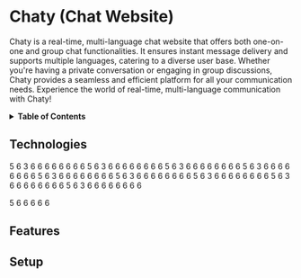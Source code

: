 # Chaty (Chat Website)

Chaty is a real-time, multi-language chat website that offers both one-on-one and group chat functionalities. It ensures instant message delivery and supports multiple languages, catering to a diverse user base. Whether you're having a private conversation or engaging in group discussions, Chaty provides a seamless and efficient platform for all your communication needs. Experience the world of real-time, multi-language communication with Chaty!

<details>
  <summary><b>Table of Contents</b></summary>
  
  1. Technologies
  2. Features
  3. Setup
</details>

## Technologies <a name="Technologies"></a>
5 
6 
3 
6 
6
6
6
6
6
6
6
5 
6 
3 
6 
6
6
6
6
6
6
6
5 
6 
3 
6 
6
6
6
6
6
6
6
5 
6 
3 
6 
6
6
6
6
6
6
6
5 
6 
3 
6 
6
6
6
6
6
6
6
5 
6 
3 
6 
6
6
6
6
6
6
6
5 
6 
3 
6 
6
6
6
6
6
6
6
5 
6 
3 
6 
6
6
6
6
6
6
6
5 
6 
3 
6 
6
6
6
6
6
6
6

5
6
6
6
6
6
## Features <a name="Features"></a>
## Setup <a name="Setup"></a>